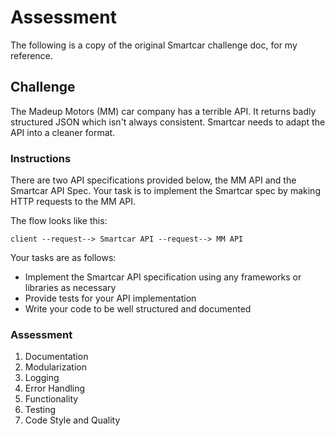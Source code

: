 # Assessment

The following is a copy of the original Smartcar challenge doc, for my 
reference.

## Challenge

The Madeup Motors (MM) car company has a terrible API. It returns badly
structured JSON which isn't always consistent. Smartcar needs to adapt the API
into a cleaner format.

### Instructions

There are two API specifications provided below, the MM API and the Smartcar API Spec.
Your task is to implement the Smartcar spec by making HTTP requests to the MM API.

The flow looks like this:

    client --request--> Smartcar API --request--> MM API

Your tasks are as follows:

* Implement the Smartcar API specification using any frameworks or libraries as necessary
* Provide tests for your API implementation
* Write your code to be well structured and documented

### Assessment

1. Documentation
2. Modularization
3. Logging
4. Error Handling
5. Functionality
6. Testing
7. Code Style and Quality
